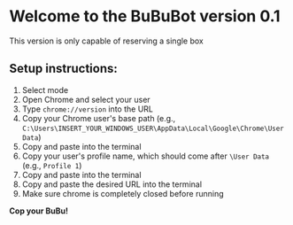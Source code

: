 # Welcome to the BuBuBot version 0.1

This version is only capable of reserving a single box

## Setup instructions:

1. Select mode
2. Open Chrome and select your user
3. Type `chrome://version` into the URL
4. Copy your Chrome user's base path (e.g., `C:\Users\INSERT_YOUR_WINDOWS_USER\AppData\Local\Google\Chrome\User Data`)
5. Copy and paste into the terminal
6. Copy your user's profile name, which should come after `\User Data` (e.g., `Profile 1`)
7. Copy and paste into the terminal 
8. Copy and paste the desired URL into the terminal
9. Make sure chrome is completely closed before running

**Cop your BuBu!**